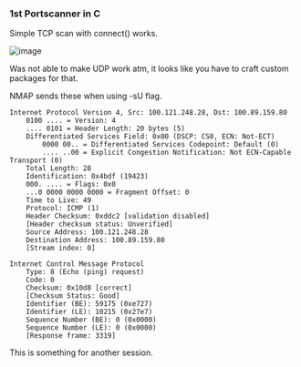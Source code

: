 ### 1st Portscanner in C 
Simple TCP scan with connect() works.

![image](https://github.com/user-attachments/assets/9c8fbeff-6b58-4819-aa98-90fdd4a3ffde)


Was not able to make UDP work atm, it looks like 
you have to craft custom packages for that. 

NMAP sends these when using -sU flag.
```
Internet Protocol Version 4, Src: 100.121.248.28, Dst: 100.89.159.80
    0100 .... = Version: 4
    .... 0101 = Header Length: 20 bytes (5)
    Differentiated Services Field: 0x00 (DSCP: CS0, ECN: Not-ECT)
        0000 00.. = Differentiated Services Codepoint: Default (0)
        .... ..00 = Explicit Congestion Notification: Not ECN-Capable Transport (0)
    Total Length: 28
    Identification: 0x4bdf (19423)
    000. .... = Flags: 0x0
    ...0 0000 0000 0000 = Fragment Offset: 0
    Time to Live: 49
    Protocol: ICMP (1)
    Header Checksum: 0xddc2 [validation disabled]
    [Header checksum status: Unverified]
    Source Address: 100.121.248.28
    Destination Address: 100.89.159.80
    [Stream index: 0]

Internet Control Message Protocol
    Type: 8 (Echo (ping) request)
    Code: 0
    Checksum: 0x10d8 [correct]
    [Checksum Status: Good]
    Identifier (BE): 59175 (0xe727)
    Identifier (LE): 10215 (0x27e7)
    Sequence Number (BE): 0 (0x0000)
    Sequence Number (LE): 0 (0x0000)
    [Response frame: 3319]
```
This is something for another session. 



